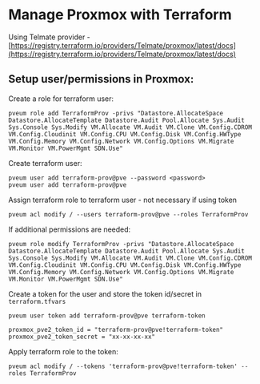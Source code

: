 # Manage Proxmox with Terraform

Using Telmate provider - [https://registry.terraform.io/providers/Telmate/proxmox/latest/docs](https://registry.terraform.io/providers/Telmate/proxmox/latest/docs)

## Setup user/permissions in Proxmox:
Create a role for terraform user:
```
pveum role add TerraformProv -privs "Datastore.AllocateSpace Datastore.AllocateTemplate Datastore.Audit Pool.Allocate Sys.Audit Sys.Console Sys.Modify VM.Allocate VM.Audit VM.Clone VM.Config.CDROM VM.Config.Cloudinit VM.Config.CPU VM.Config.Disk VM.Config.HWType VM.Config.Memory VM.Config.Network VM.Config.Options VM.Migrate VM.Monitor VM.PowerMgmt SDN.Use"
```

Create terraform user:
```
pveum user add terraform-prov@pve --password <password>
pveum user add terraform-prov@pve
```

Assign terraform role to terraform user - not necessary if using token
```
pveum acl modify / --users terraform-prov@pve --roles TerraformProv
```

If additional permissions are needed:
```
pveum role modify TerraformProv -privs "Datastore.AllocateSpace Datastore.AllocateTemplate Datastore.Audit Pool.Allocate Sys.Audit Sys.Console Sys.Modify VM.Allocate VM.Audit VM.Clone VM.Config.CDROM VM.Config.Cloudinit VM.Config.CPU VM.Config.Disk VM.Config.HWType VM.Config.Memory VM.Config.Network VM.Config.Options VM.Migrate VM.Monitor VM.PowerMgmt SDN.Use"
```

Create a token for the user and store the token id/secret in `terraform.tfvars`
```
pveum user token add terraform-prov@pve terraform-token

proxmox_pve2_token_id = "terraform-prov@pve!terraform-token"
proxmox_pve2_token_secret = "xx-xx-xx-xx"
```

Apply terraform role to the token:
```
pveum acl modify / --tokens 'terraform-prov@pve!terraform-token' --roles TerraformProv
```


